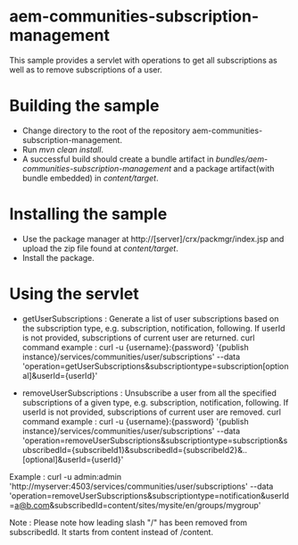 aem-communities-subscription-management
=======================================
This sample provides a servlet with operations to get all subscriptions as well as to remove subscriptions of a user.

Building the sample
===================

* Change directory to the root of the repository aem-communities-subscription-management.
* Run *mvn clean install*.
* A successful build should create a bundle artifact in *bundles/aem-communities-subscription-management* and a package artifact(with bundle embedded) in *content/target*.

Installing the sample
=====================

* Use the package manager at http://[server]/crx/packmgr/index.jsp and upload the zip file found at *content/target*.
* Install the package.


Using the servlet
=================

* getUserSubscriptions : Generate a list of user subscriptions based on the subscription type, e.g. subscription, notification, following. If userId is not provided, subscriptions of current user are returned.
    curl command example :  curl -u {username}:{password} '{publish instance}/services/communities/user/subscriptions'
							--data 'operation=getUserSubscriptions&subscriptiontype=subscription[optional]&userId={userId}'
    
	 
* removeUserSubscriptions : Unsubscribe a user from all the specified subscriptions of a given type, e.g. subscription, notification, following. If userId is not provided, subscriptions of current user are removed.
    curl command example : curl -u {username}:{password} '{publish instance}/services/communities/user/subscriptions'
						   --data 'operation=removeUserSubscriptions&subscriptiontype=subscription&subscribedId={subscribeId1}&subscribedId={subscribeId2}&..[optional]&userId={userId}'

Example : curl -u admin:admin 'http://myserver:4503/services/communities/user/subscriptions'
                 --data 'operation=removeUserSubscriptions&subscriptiontype=notification&userId=a@b.com&subscribedId=content/sites/mysite/en/groups/mygroup'

Note : Please note how leading slash "/" has been removed from subscribedId. It starts from content instead of /content.


